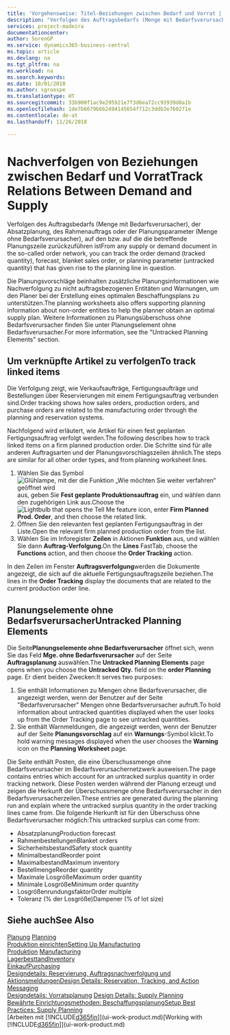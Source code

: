 ```yaml
---
title: 'Vorgehensweise: Titel-Beziehungen zwischen Bedarf und Vorrat | Microsoft Docs'
description: "Verfolgen des Auftragsbedarfs (Menge mit Bedarfsverursacher), der Absatzplanung, des Rahmenauftrags oder der Planungsparameter (Menge ohne Bedarfsverursacher), auf den bzw. auf die die betreffende Planungszeile zurückzuführen ist"
services: project-madeira
documentationcenter: 
author: SorenGP
ms.service: dynamics365-business-central
ms.topic: article
ms.devlang: na
ms.tgt_pltfrm: na
ms.workload: na
ms.search.keywords: 
ms.date: 10/01/2018
ms.author: sgroespe
ms.translationtype: HT
ms.sourcegitcommit: 33b900f1ac9e295921e7f3d6ea72cc93939d8a1b
ms.openlocfilehash: 1de7b6679b6b2494145654f712c3ddb3e760271e
ms.contentlocale: de-at
ms.lasthandoff: 11/26/2018

---
```

# <a name="track-relations-between-demand-and-supply"></a><span data-ttu-id="2f344-103">Nachverfolgen von Beziehungen zwischen Bedarf und Vorrat</span><span class="sxs-lookup"><span data-stu-id="2f344-103">Track Relations Between Demand and Supply</span></span>
<span data-ttu-id="2f344-104">Verfolgen des Auftragsbedarfs (Menge mit Bedarfsverursacher), der Absatzplanung, des Rahmenauftrags oder der Planungsparameter (Menge ohne Bedarfsverursacher), auf den bzw. auf die die betreffende Planungszeile zurückzuführen ist</span><span class="sxs-lookup"><span data-stu-id="2f344-104">From any supply or demand document in the so-called order network, you can track the order demand (tracked quantity), forecast, blanket sales order, or planning parameter (untracked quantity) that has given rise to the planning line in question.</span></span>

<span data-ttu-id="2f344-105">Die Planungsvorschläge beinhalten zusätzliche Planungsinformationen wie  Nachverfolgung zu nicht auftragsbezogenen Entitäten und  Warnungen, um den Planer bei der Erstellung eines optimalen Beschaffungsplans zu unterstützen.</span><span class="sxs-lookup"><span data-stu-id="2f344-105">The planning worksheets also offers supporting planning information about non-order entities to help the planner obtain an optimal supply plan.</span></span> <span data-ttu-id="2f344-106">Weitere Informationen zu Planungsüberschuss ohne Bedarfsverursacher finden Sie unter  Planungselement ohne Bedarfsverursacher.</span><span class="sxs-lookup"><span data-stu-id="2f344-106">For more information, see the "Untracked Planning Elements" section.</span></span>

## <a name="to-track-linked-items"></a><span data-ttu-id="2f344-107">Um verknüpfte Artikel zu verfolgen</span><span class="sxs-lookup"><span data-stu-id="2f344-107">To track linked items</span></span>
<span data-ttu-id="2f344-108">Die Verfolgung zeigt, wie Verkaufsaufträge, Fertigungsaufträge und Bestellungen über Reservierungen mit einem Fertigungsauftrag verbunden sind.</span><span class="sxs-lookup"><span data-stu-id="2f344-108">Order tracking shows how sales orders, production orders, and purchase orders are related to the manufacturing order through the planning and reservation systems.</span></span>

<span data-ttu-id="2f344-109">Nachfolgend wird erläutert, wie Artikel für einen fest geplanten Fertigungsauftrag verfolgt werden.</span><span class="sxs-lookup"><span data-stu-id="2f344-109">The following describes how to track linked items on a firm planned production order.</span></span> <span data-ttu-id="2f344-110">Die Schritte sind für alle anderen Auftragsarten und der Planungsvorschlagszeilen ähnlich.</span><span class="sxs-lookup"><span data-stu-id="2f344-110">The steps are similar for all other order types, and from planning worksheet lines.</span></span>

1. <span data-ttu-id="2f344-111">Wählen Sie das Symbol ![Glühlampe, mit der die Funktion „Wie möchten Sie weiter verfahren“ geöffnet wird](media/ui-search/search_small.png "Wie möchten Sie weiter verfahren?") aus, geben Sie **Fest geplante Produktionsauftrag** ein, und wählen dann den zugehörigen Link aus.</span><span class="sxs-lookup"><span data-stu-id="2f344-111">Choose the ![Lightbulb that opens the Tell Me feature](media/ui-search/search_small.png "Tell me what you want to do") icon, enter **Firm Planned Prod. Order**, and then choose the related link.</span></span>
2. <span data-ttu-id="2f344-112">Öffnen Sie den relevanten fest geplanten Fertigungsauftrag in der Liste.</span><span class="sxs-lookup"><span data-stu-id="2f344-112">Open the relevant firm planned production order from the list.</span></span>
3. <span data-ttu-id="2f344-113">Wählen Sie im Inforegister **Zeilen** in Aktionen **Funktion** aus, und wählen Sie dann **Auftrag-Verfolgung**.</span><span class="sxs-lookup"><span data-stu-id="2f344-113">On the **Lines** FastTab, choose the **Functions** action, and then choose the **Order Tracking** action.</span></span>

<span data-ttu-id="2f344-114">In den Zeilen im Fenster  **Auftragsverfolgung**werden die Dokumente angezeigt, die sich auf die aktuelle Fertigungsauftragszeile beziehen.</span><span class="sxs-lookup"><span data-stu-id="2f344-114">The lines in the **Order Tracking** display the documents that are related to the current production order line.</span></span>

## <a name="untracked-planning-elements"></a><span data-ttu-id="2f344-115">Planungselemente ohne Bedarfsverursacher</span><span class="sxs-lookup"><span data-stu-id="2f344-115">Untracked Planning Elements</span></span>
<span data-ttu-id="2f344-116">Die Seite**Planungselemente ohne Bedarfsverursacher** öffnet sich, wenn Sie das Feld **Mge. ohne Bedarfsverursacher** auf der Seite **Auftragsplanung** auswählen.</span><span class="sxs-lookup"><span data-stu-id="2f344-116">The **Untracked Planning Elements** page opens when you choose the **Untracked Qty.** field on the **order Planning** page.</span></span> <span data-ttu-id="2f344-117">Er dient beiden Zwecken:</span><span class="sxs-lookup"><span data-stu-id="2f344-117">It serves two purposes:</span></span>

1. <span data-ttu-id="2f344-118">Sie enthält Informationen zu Mengen ohne Bedarfsverursacher, die angezeigt werden, wenn der Benutzer auf der Seite "Bedarfsverursacher" Mengen ohne Bedarfsverursacher aufruft.</span><span class="sxs-lookup"><span data-stu-id="2f344-118">To hold information about untracked quantities displayed when the user looks up from the Order Tracking page to see untracked quantities.</span></span>
2. <span data-ttu-id="2f344-119">Sie enthält Warnmeldungen, die angezeigt werden, wenn der Benutzer auf der Seite **Planungsvorschlag** auf ein **Warnungs**-Symbol klickt.</span><span class="sxs-lookup"><span data-stu-id="2f344-119">To hold warning messages displayed when the user chooses the **Warning** icon on the **Planning Worksheet** page.</span></span>

<span data-ttu-id="2f344-120">Die Seite enthält Posten, die eine Überschussmenge ohne Bedarfsverursacher im Bedarfsverursachernetzwerk ausweisen.</span><span class="sxs-lookup"><span data-stu-id="2f344-120">The page contains entries which account for an untracked surplus quantity in order tracking network.</span></span> <span data-ttu-id="2f344-121">Diese Posten werden während der Planung erzeugt und zeigen die Herkunft der Überschussmenge ohne Bedarfsverursacher in den Bedarfsverursacherzeilen.</span><span class="sxs-lookup"><span data-stu-id="2f344-121">These entries are generated during the planning run and explain where the untracked surplus quantity in the order tracking lines came from.</span></span> <span data-ttu-id="2f344-122">Die folgende Herkunft ist für den Überschuss ohne Bedarfsverursacher möglich:</span><span class="sxs-lookup"><span data-stu-id="2f344-122">This untracked surplus can come from:</span></span>

- <span data-ttu-id="2f344-123">Absatzplanung</span><span class="sxs-lookup"><span data-stu-id="2f344-123">Production forecast</span></span>
- <span data-ttu-id="2f344-124">Rahmenbestellungen</span><span class="sxs-lookup"><span data-stu-id="2f344-124">Blanket orders</span></span>
- <span data-ttu-id="2f344-125">Sicherheitsbestand</span><span class="sxs-lookup"><span data-stu-id="2f344-125">Safety stock quantity</span></span>
- <span data-ttu-id="2f344-126">Minimalbestand</span><span class="sxs-lookup"><span data-stu-id="2f344-126">Reorder point</span></span>
- <span data-ttu-id="2f344-127">Maximalbestand</span><span class="sxs-lookup"><span data-stu-id="2f344-127">Maximum inventory</span></span>
- <span data-ttu-id="2f344-128">Bestellmenge</span><span class="sxs-lookup"><span data-stu-id="2f344-128">Reorder quantity</span></span>
- <span data-ttu-id="2f344-129">Maximale Losgröße</span><span class="sxs-lookup"><span data-stu-id="2f344-129">Maximum order quantity</span></span>
- <span data-ttu-id="2f344-130">Minimale Losgröße</span><span class="sxs-lookup"><span data-stu-id="2f344-130">Minimum order quantity</span></span>
- <span data-ttu-id="2f344-131">Losgrößenrundungsfaktor</span><span class="sxs-lookup"><span data-stu-id="2f344-131">Order multiple</span></span>
- <span data-ttu-id="2f344-132">Toleranz (% der Losgröße)</span><span class="sxs-lookup"><span data-stu-id="2f344-132">Dampener (% of lot size)</span></span>

## <a name="see-also"></a><span data-ttu-id="2f344-133">Siehe auch</span><span class="sxs-lookup"><span data-stu-id="2f344-133">See Also</span></span>  
<span data-ttu-id="2f344-134">[Planung](production-planning.md) </span><span class="sxs-lookup"><span data-stu-id="2f344-134">[Planning](production-planning.md) </span></span>  
[<span data-ttu-id="2f344-135">Produktion einrichten</span><span class="sxs-lookup"><span data-stu-id="2f344-135">Setting Up Manufacturing</span></span>](production-configure-production-processes.md)  
<span data-ttu-id="2f344-136">[Produktion](production-manage-manufacturing.md)  </span><span class="sxs-lookup"><span data-stu-id="2f344-136">[Manufacturing](production-manage-manufacturing.md)  </span></span>  
[<span data-ttu-id="2f344-137">Lagerbesttand</span><span class="sxs-lookup"><span data-stu-id="2f344-137">Inventory</span></span>](inventory-manage-inventory.md)  
[<span data-ttu-id="2f344-138">Einkauf</span><span class="sxs-lookup"><span data-stu-id="2f344-138">Purchasing</span></span>](purchasing-manage-purchasing.md)  
[<span data-ttu-id="2f344-139">Designdetails: Reservierung, Auftragsnachverfolgung und Aktionsmeldungen</span><span class="sxs-lookup"><span data-stu-id="2f344-139">Design Details: Reservation, Tracking, and Action Messaging</span></span>](design-details-reservation-order-tracking-and-action-messaging.md)  
<span data-ttu-id="2f344-140">[Designdetails: Vorratsplanung](design-details-supply-planning.md) </span><span class="sxs-lookup"><span data-stu-id="2f344-140">[Design Details: Supply Planning](design-details-supply-planning.md) </span></span>  
[<span data-ttu-id="2f344-141">Bewährte Einrichtungsmethoden: Beschaffungsplanung</span><span class="sxs-lookup"><span data-stu-id="2f344-141">Setup Best Practices: Supply Planning</span></span>](setup-best-practices-supply-planning.md)  
<span data-ttu-id="2f344-142">[Arbeiten mit [!INCLUDE[d365fin](includes/d365fin_md.md)]](ui-work-product.md)</span><span class="sxs-lookup"><span data-stu-id="2f344-142">[Working with [!INCLUDE[d365fin](includes/d365fin_md.md)]](ui-work-product.md)</span></span>

